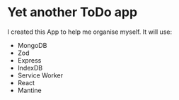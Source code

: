 # Yet another ToDo app

I created this App to help me organise myself. It will use:

- MongoDB
- Zod
- Express
- IndexDB
- Service Worker
- React
- Mantine
